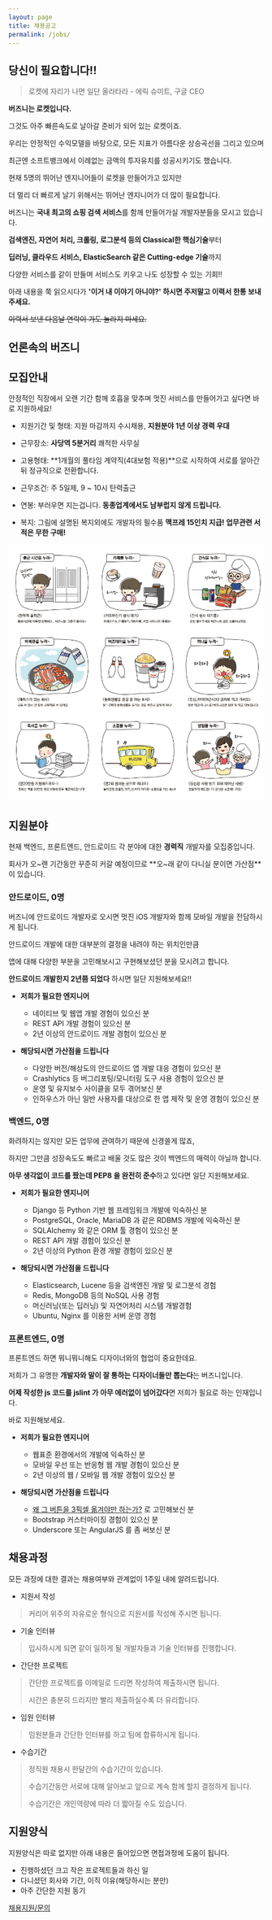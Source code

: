 ```yaml
---
layout: page
title: 채용공고
permalink: /jobs/
---
```


## 당신이 필요합니다!!

> 로켓에 자리가 나면 일단 올라타라 - 에릭 슈미트, 구글 CEO

**버즈니는 로켓입니다.**

그것도 아주 빠른속도로 날아갈 준비가 되어 있는 로켓이죠.

우리는 안정적인 수익모델을 바탕으로, 모든 지표가 아름다운 상승곡선을 그리고 있으며

최근엔 소프트뱅크에서 이례없는 금액의 투자유치를 성공시키기도 했습니다.

현재 5명의 뛰어난 엔지니어들이 로켓을 만들어가고 있지만

더 멀리 더 빠르게 날기 위해서는 뛰어난 엔지니어가 더 많이 필요합니다.

버즈니는 **국내 최고의 쇼핑 검색 서비스**를 함께 만들어가실 개발자분들을 모시고 있습니다.

**검색엔진, 자연어 처리, 크롤링, 로그분석 등의 Classical한 핵심기술**부터

**딥러닝, 클라우드 서비스, ElasticSearch 같은 Cutting-edge 기술**까지

다양한 서비스를 같이 만들며 서비스도 키우고 나도 성장할 수 있는 기회!!

아래 내용을 쭉 읽으시다가 **'이거 내 이야기 아니야?' 하시면 주저말고 이력서 한통 보내주세요.**

<strike>이력서 보낸 다음날 연락이 가도 놀라지 마세요.</strike>


## 언론속의 버즈니

[인터넷 소통에 눈뜨고 박사학위 포기한 사연]: http://www.mt.co.kr/view/mtview.php?type=1&no=2011112414483555185&outlink=1
[당신이 원하는 것을 찾아분다 의견검색 기술의 새로운 샛별 버즈니]: http://www.ddaily.co.kr/news/article.html?no=100846
[보일러실서 출발한 버즈니의 도전]: http://www.bloter.net/archives/146337
[모바일 홈쇼핑 검색 어플 '홈쇼핑모아' 최단기간 80만 다운로드 돌파]: http://economy.hankooki.com/lpage/entv/201412/e2014121616330694210.htm
[홈쇼핑모아, 오는 27일까지 '100만 다운로드 고객감사 이벤트'실시]: http://mbn.mk.co.kr/pages/news/newsView.php?category=mbn00013&news_seq_no=2211926


## 모집안내

안정적인 직장에서 오랜 기간 함께 호흡을 맞추며 멋진 서비스를 만들어가고 싶다면 바로 지원하세요!

* 지원기간 및 형태: 지원 마감까지 수시채용, **지원분야 1년 이상 경력 우대**

* 근무장소: **사당역 5분거리** 쾌적한 사무실

* 고용형태: **1개월의 풀타임 계약직(4대보험 적용)**으로 시작하여 서로를 알아간뒤 정규직으로 전환합니다.

* 근무조건: 주 5일제, 9 ~ 10시 탄력출근

* 연봉: 부러우면 지는겁니다. **동종업계에서도 남부럽지 않게 드립니다.**

* 복지: 그림에 설명된 복지외에도 개발자의 필수품 **맥프레 15인치 지급! 업무관련 서적은 무한 구매!**


<img src="/images/jobs.jpg"/>



## 지원분야

현재 백엔드, 프론트엔드, 안드로이드 각 분야에 대한 **경력직** 개발자를 모집중입니다.

회사가 오~랜 기간동안 꾸준히 커갈 예정이므로 **오~래 같이 다니실 분이면 가산점**이 있습니다.


### 안드로이드, 0명 

버즈니에 안드로이드 개발자로 오시면 멋진 iOS 개발자와 함께 모바일 개발을 전담하시게 됩니다.

안드로이드 개발에 대한 대부분의 결정을 내려야 하는 위치인만큼 

앱에 대해 다양한 부분을 고민해보시고 구현해보셨던 분을 모시려고 합니다.

**안드로이드 개발한지 2년쯤 되었다** 하시면 일단 지원해보세요!!

* **저희가 필요한 엔지니어**
    - 네이티브 및 웹앱 개발 경험이 있으신 분
    - REST API 개발 경험이 있으신 분
    - 2년 이상의 안드로이드 개발 경험이 있으신 분

* **해당되시면 가산점을 드립니다**
    - 다양한 버전/해상도의 안드로이드 앱 개발 대응 경험이 있으신 분
    - Crashlytics 등 버그리포팅/모니터링 도구 사용 경험이 있으신 분
    - 운영 및 유지보수 사이클을 모두 겪어보신 분
    - 인하우스가 아닌 일반 사용자를 대상으로 한 앱 제작 및 운영 경험이 있으신 분


### 백엔드, 0명

화려하지는 않지만 모든 업무에 관여하기 때문에 신경쓸게 많죠,

하지만 그만큼 성장속도도 빠르고 배울 것도 많은 것이 백엔드의 매력이 아닐까 합니다.

**아무 생각없이 코드를 짰는데 PEP8 을 완전히 준수**하고 있다면 일단 지원해보세요.

* **저희가 필요한 엔지니어**
    - Django 등 Python 기반 웹 프레임워크 개발에 익숙하신 분
    - PostgreSQL, Oracle, MariaDB 과 같은 RDBMS 개발에 익숙하신 분
    - SQLAlchemy 와 같은 ORM 툴 경험이 있으신 분
    - REST API 개발 경험이 있으신 분
    - 2년 이상의 Python 환경 개발 경험이 있으신 분

* **해당되시면 가산점을 드립니다**
    - Elasticsearch, Lucene 등을 검색엔진 개발 및 로그분석 경험
    - Redis, MongoDB 등의 NoSQL 사용 경험
    - 머신러닝(또는 딥러닝) 및 자연어처리 시스템 개발경험
    - Ubuntu, Nginx 를 이용한 서버 운영 경험


### 프론트엔드, 0명

프론트엔드 하면 뭐니뭐니해도 디자이너와의 협업이 중요한데요.

저희가 그 유명한 **개발자와 말이 잘 통하는 디자이너들만 뽑는다**는 버즈니입니다. 

**어제 작성한 js 코드를 jslint 가 아무 에러없이 넘어갔다**면 저희가 필요로 하는 인재입니다.

바로 지원해보세요.

* **저희가 필요한 엔지니어**
    - 웹표준 환경에서의 개발에 익숙하신 분
    - 모바일 우선 또는 반응형 웹 개발 경험이 있으신 분
    - 2년 이상의 웹 / 모바일 웹 개발 경험이 있으신 분

* **해당되시면 가산점을 드립니다**
    - [왜 그 버튼을 3픽셀 옮겨야만 하는가?](http://ppss.kr/archives/21322) 로 고민해보신 분 
    - Bootstrap 커스터마이징 경험이 있으신 분
    - Underscore 또는 AngularJS 를 좀 써보신 분


## 채용과정

모든 과정에 대한 결과는 채용여부와 관계없이 1주일 내에 알려드립니다.

 - 지원서 작성

  > 커리어 위주의 자유로운 형식으로 지원서를 작성해 주시면 됩니다.

 - 기술 인터뷰

  > 입사하시게 되면 같이 일하게 될 개발자들과 기술 인터뷰를 진행합니다.

 - 간단한 프로젝트

  > 간단한 프로젝트를 이메일로 드리면 작성하여 제출하시면 됩니다. 
  >
  > 시간은 충분히 드리지만 빨리 제출하실수록 더 유리합니다.

 - 임원 인터뷰

  > 임원분들과 간단한 인터뷰를 하고 팀에 합류하시게 됩니다.

 - 수습기간

  > 정직원 채용시 한달간의 수습기간이 있습니다.
  >
  > 수습기간동안 서로에 대해 알아보고 앞으로 계속 함께 할지 결정하게 됩니다.
  >
  > 수습기간은 개인역량에 따라 더 짧아질 수도 있습니다.


## 지원양식

지원양식은 따로 없지만 아래 내용은 들어있으면 면접과정에 도움이 됩니다.

 * 진행하셨던 크고 작은 프로젝트들과 하신 일
 * 다니셨던 회사와 기간, 이직 이유(해당하시는 분만)
 * 아주 간단한 지원 동기


<div class="post-footer">
    <div class="container">
        <div class="back-btn">
            <a href="mailto:recruit@buzzni.com">채용지원/문의</a>
        </div>
    </div>
</div>
